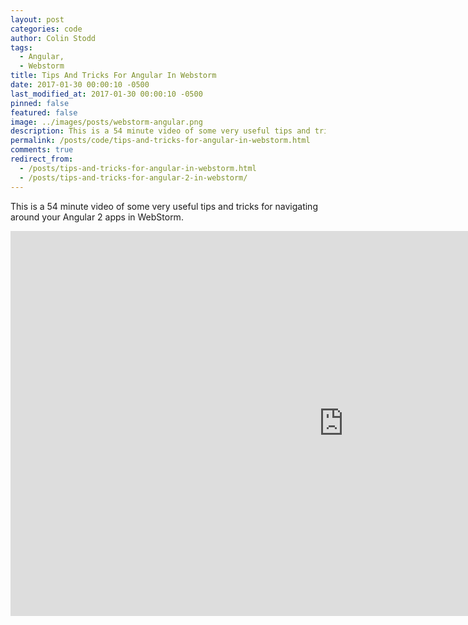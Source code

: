 ```yaml
---
layout: post
categories: code
author: Colin Stodd
tags:
  - Angular,
  - Webstorm
title: Tips And Tricks For Angular In Webstorm
date: 2017-01-30 00:00:10 -0500
last_modified_at: 2017-01-30 00:00:10 -0500
pinned: false
featured: false
image: ../images/posts/webstorm-angular.png
description: This is a 54 minute video of some very useful tips and tricks for navigating around your Angular 2 apps in WebStorm.
permalink: /posts/code/tips-and-tricks-for-angular-in-webstorm.html
comments: true
redirect_from:
  - /posts/tips-and-tricks-for-angular-in-webstorm.html
  - /posts/tips-and-tricks-for-angular-2-in-webstorm/
---
```


This is a 54 minute video of some very useful tips and tricks for navigating around your Angular 2 apps in WebStorm.

<iframe width="1066" height="616" src="https://www.youtube.com/embed/U-GQ8Nz8agY" frameborder="0" allow="accelerometer; autoplay; encrypted-media; gyroscope; picture-in-picture" allowfullscreen class="image fit"></iframe>
